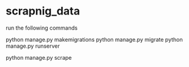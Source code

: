 # scrapnig_data
run the following commands 

python manage.py makemigrations
python manage.py migrate
python manage.py runserver



python manage.py scrape
